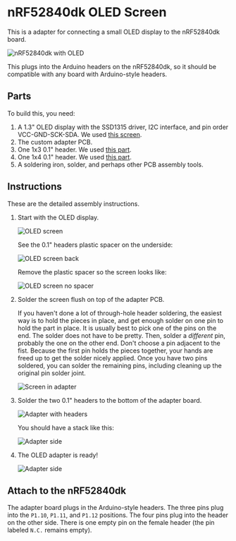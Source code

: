 nRF52840dk OLED Screen
======================

This is a adapter for connecting a small OLED display to the nRF52840dk board.

![nRF52840dk with OLED](images/nrf52840dk-screen.jpg)

This plugs into the Arduino headers on the nRF52840dk, so it should be
compatible with any board with Arduino-style headers.

## Parts

To build this, you need:

1. A 1.3" OLED display with the SSD1315 driver, I2C interface, and pin order
   VCC-GND-SCK-SDA. We used [this
   screen](https://www.aliexpress.us/item/3256803932062947.html).
2. The custom adapter PCB.
3. One 1x3 0.1" header. We used [this
   part](https://www.digikey.com/en/products/detail/w%C3%BCrth-elektronik/61300311121/4846825).
4. One 1x4 0.1" header. We used [this
   part](https://www.digikey.com/en/products/detail/w%C3%BCrth-elektronik/61300411121/4846827).
5. A soldering iron, solder, and perhaps other PCB assembly tools.

## Instructions

These are the detailed assembly instructions.

1.  Start with the OLED display.

    ![OLED screen](images/ssd1315.jpg)

    See the 0.1" headers plastic spacer on the underside:

    ![OLED screen back](images/ssd1315_back.jpg)

    Remove the plastic spacer so the screen looks like:

    ![OLED screen no spacer](images/ssd1315_back_nospacer.jpg)

2.  Solder the screen flush on top of the adapter PCB.

    If you haven't done a lot of through-hole header soldering, the easiest way
    is to hold the pieces in place, and get enough solder on one pin to hold the
    part in place. It is usually best to pick one of the pins on the end. The
    solder does not have to be pretty. Then, solder a _different_ pin, probably
    the one on the other end. Don't choose a pin adjacent to the fist. Because
    the first pin holds the pieces together, your hands are freed up to get the
    solder nicely applied. Once you have two pins soldered, you can solder the
    remaining pins, including cleaning up the original pin solder joint.

    ![Screen in adapter](images/nrf52840dk_oled_adapter_back.jpg)

3.  Solder the two 0.1" headers to the bottom of the adapter board.

    ![Adapter with headers](images/nrf52840dk_oled_adapter_angle.jpg)

    You should have a stack like this:

    ![Adapter side](images/nrf52840dk_oled_adapter_side.jpg)

4.  The OLED adapter is ready!

    ![Adapter side](images/nrf52840dk_oled_adapter.jpg)

## Attach to the nRF52840dk

The adapter board plugs in the Arduino-style headers. The three pins plug into
the `P1.10`, `P1.11`, and `P1.12` positions. The four pins plug into the header
on the other side. There is one empty pin on the female header (the pin labeled
`N.C.` remains empty).
